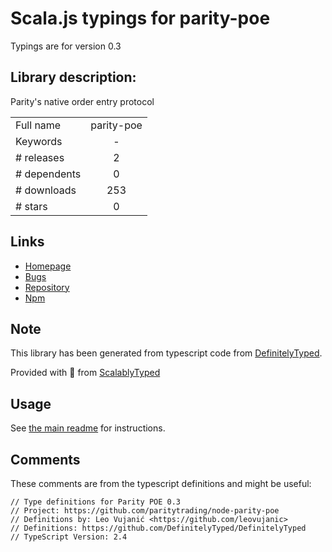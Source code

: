 
# Scala.js typings for parity-poe

Typings are for version 0.3

## Library description:
Parity's native order entry protocol

|                    |                 |
| ------------------ | :-------------: |
| Full name          | parity-poe |
| Keywords           | - |
| # releases         | 2 |
| # dependents       | 0 |
| # downloads        | 253 |
| # stars            | 0 |

## Links
- [Homepage](https://github.com/paritytrading/node-parity-poe#readme)
- [Bugs](https://github.com/paritytrading/node-parity-poe/issues)
- [Repository](https://github.com/paritytrading/node-parity-poe)
- [Npm](https://www.npmjs.com/package/parity-poe)
    


## Note
This library has been generated from typescript code from [DefinitelyTyped](https://definitelytyped.org).

Provided with :purple_heart: from [ScalablyTyped](https://github.com/oyvindberg/ScalablyTyped)

## Usage
See [the main readme](../../readme.md) for instructions.

## Comments

These comments are from the typescript definitions and might be useful:
```
// Type definitions for Parity POE 0.3
// Project: https://github.com/paritytrading/node-parity-poe
// Definitions by: Leo Vujanić <https://github.com/leovujanic>
// Definitions: https://github.com/DefinitelyTyped/DefinitelyTyped
// TypeScript Version: 2.4

```

